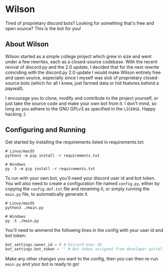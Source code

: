 # Wilson
Tired of proprietary discord bots? Looking for something that's free and open source? This is the bot for you!
## About Wilson
Wilson started as a simple college project which grew in size and went under a few rewrites, each as a closed-source codebase. With the recent revival of discord.py and the 2.0 update, I decided that for the next rewrite coinciding with the discord.py 2.0 update I would make Wilson entirely free and open source, especially since I myself was sick of proprietary closed-source bots (which for all I knew, just farmed data or hid features behind a paywall).

I encourage you to clone, modify and contribute to the project yourself, or just take the source code and make your own bot from it. I don't mind, so long as you adhere to the GNU GPLv3 as specified in the `LICENSE`. Happy hacking :)
## Configuring and Running
Get started by installing the requirements listed in requirements.txt:
```shell
# Linux/macOS
python3 -m pip install -r requirements.txt

# Windows
py -3 -m pip install -r requirements.txt
```
To run with your own bot, you'll need your discord user id and bot token. You will also need to create a configuration file named `config.py`, either by copying the `config.def.txt` file and renaming it, or simply running the `main.py` file, to automatically generate it.
```shell
# Linux/macOS
python3 ./main.py

# Windows
py -3 ./main.py
```
You'll need to ammend the following lines in the config with your user id and bot token:
```py
bot_settings.owner_id = 0 # Discord User ID
bot_settings.bot_token = '' # Bot token assigned from developer portal
```
Make any other changes you want to the config, then you can then re-run `main.py` and your bot is ready to go!